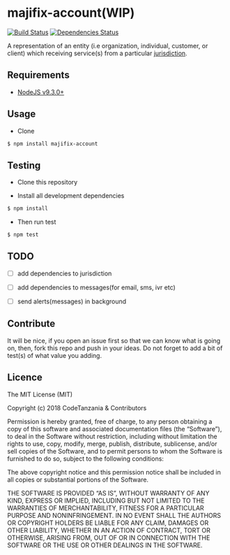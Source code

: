 majifix-account(WIP)
====================

[![Build Status](https://travis-ci.org/CodeTanzania/majifix-account.svg?branch=develop)](https://travis-ci.org/CodeTanzania/majifix-account)
[![Dependencies Status](https://david-dm.org/CodeTanzania/majifix-account/status.svg?style=flat-square)](https://david-dm.org/CodeTanzania/majifix-account)

A representation of an entity (i.e organization, individual, customer, or client) which receiving service(s) from a particular [jurisdiction](https://github.com/CodeTanzania/majifix-jurisdiction).

## Requirements
- [NodeJS v9.3.0+](https://nodejs.org)

## Usage
- Clone
```sh
$ npm install majifix-account
``` 

## Testing
* Clone this repository

* Install all development dependencies
```sh
$ npm install
```

* Then run test
```sh
$ npm test
```

## TODO
- [ ] add dependencies to jurisdiction
- [ ] add dependencies to messages(for email, sms, ivr etc)
- [ ] send alerts(messages) in background


## Contribute
It will be nice, if you open an issue first so that we can know what is going on, then, fork this repo and push in your ideas. Do not forget to add a bit of test(s) of what value you adding.

## Licence
The MIT License (MIT)

Copyright (c) 2018 CodeTanzania & Contributors

Permission is hereby granted, free of charge, to any person obtaining a copy of this software and associated documentation files (the “Software”), to deal in the Software without restriction, including without limitation the rights to use, copy, modify, merge, publish, distribute, sublicense, and/or sell copies of the Software, and to permit persons to whom the Software is furnished to do so, subject to the following conditions:

The above copyright notice and this permission notice shall be included in all copies or substantial portions of the Software.

THE SOFTWARE IS PROVIDED “AS IS”, WITHOUT WARRANTY OF ANY KIND, EXPRESS OR IMPLIED, INCLUDING BUT NOT LIMITED TO THE WARRANTIES OF MERCHANTABILITY, FITNESS FOR A PARTICULAR PURPOSE AND NONINFRINGEMENT. IN NO EVENT SHALL THE AUTHORS OR COPYRIGHT HOLDERS BE LIABLE FOR ANY CLAIM, DAMAGES OR OTHER LIABILITY, WHETHER IN AN ACTION OF CONTRACT, TORT OR OTHERWISE, ARISING FROM, OUT OF OR IN CONNECTION WITH THE SOFTWARE OR THE USE OR OTHER DEALINGS IN THE SOFTWARE. 